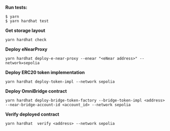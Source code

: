 
**Run tests:**
```shell
$ yarn
$ yarn hardhat test
```

**Get storage layout**
```shell
yarn hardhat check
```

**Deploy eNearProxy**
```shell
yarn hardhat deploy-e-near-proxy --enear "<eNear address>" --network=sepolia
```

**Deploy ERC20 token implementation**
```shell
yarn hardhat deploy-token-impl --network sepolia
```

**Deploy OmniBridge contract**
```shell
yarn hardhat deploy-bridge-token-factory --bridge-token-impl <address> --near-bridge-account-id <account_id> --network sepolia
```

**Verify deployed contract**
```shell
yarn hardhat  verify <address> --network sepolia
```